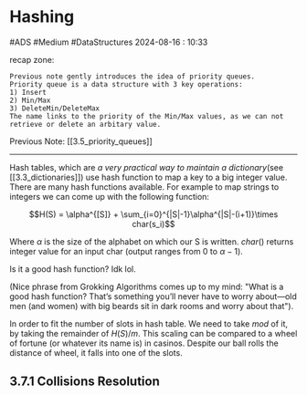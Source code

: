 # Hashing
#ADS #Medium  #DataStructures 
2024-08-16 : 10:33

recap zone:
```
Previous note gently introduces the idea of priority queues.
Priority queue is a data structure with 3 key operations:
1) Insert
2) Min/Max
3) DeleteMin/DeleteMax
The name links to the priority of the Min/Max values, as we can not retrieve or delete an arbitary value. 
```
Previous Note: [[3.5_priority_queues]]

---

Hash tables, which are *a very practical way to maintain a dictionary*(see [[3.3_dictionaries]]) use hash function to map a key to a big integer value.
There are many hash functions available.
For example to map strings to integers we can come up with the following function:

$$H(S) = \alpha^{[S]} + \sum_{i=0}^{|S|-1}\alpha^{|S|-(i+1)}\times char(s_i)$$

Where $\alpha$ is the size of the alphabet on which our S is written.
$char()$ returns integer value for an input char (output ranges from 0 to $\alpha - 1$). 

Is it a good hash function? Idk lol.

(Nice phrase from Grokking Algorithms comes up to my mind: 
"What is a good hash function? That’s something you’ll never have to worry about—old men (and women) with big beards sit in dark rooms and worry about that").

In order to fit the number of slots in hash table.
We need to take $mod$ of it, by taking the remainder of $H(S)/m$.
This scaling can be compared to a wheel of fortune (or whatever its name is) in casinos. Despite our ball rolls the distance of wheel, it falls into one of the slots.

## 3.7.1 Collisions Resolution
